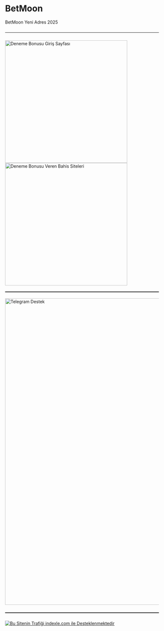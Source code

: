 # BetMoon
BetMoon Yeni Adres 2025

<hr style="border:none;height:1.5px;background:#111;margin:25px 0;">

<a href="https://shortlinkapp.com/kHCsB" title="Deneme Bonusu Veren Siteler" style="display:inline-block; margin-right:12px;">
  <img src="https://r.resimlink.com/Z9GXUQe3n8NC.jpeg" title="Ücretsiz Deneme Bonusu Erişimi" alt="Deneme Bonusu Giriş Sayfası" width="400">
</a>
<a href="https://shortlinkapp.com/kHCsB" title="Hemen Üye Ol, Bonusu Kap!" style="display:inline-block;">
  <img src="https://r.resimlink.com/pbiRcmNJ5H.jpeg" title="Bedava Bahis Bonusu" alt="Deneme Bonusu Veren Bahis Siteleri" width="400">
</a>

<hr style="border:none;height:2px;background:#000;margin:20px 0;">

<a href="https://t.me/albayabi" title="Telegram Üzerinden İletişime Geçin">
  <img src="https://r.resimlink.com/u7HTKI4.png" alt="Telegram Destek" title="SEO & Marka Koruma - Telegram" width="1000">
</a>

<hr style="border:none;height:1.5px;background:#111;margin:25px 0;">

<a href="https://indexle.com" title="indexle.com - SEO Hit Botu">
  <img src="https://r.resimlink.com/xAdnZ.jpg" alt="Bu Sitenin Trafiği indexle.com ile Desteklenmektedir" title="indexle.com Hit Sistemi">
</a>
